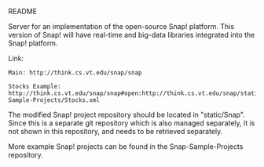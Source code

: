 README

Server for an implementation of the open-source Snap! platform. This version of Snap! will have real-time and big-data
libraries integrated into the Snap! platform.

Link:

	Main: http://think.cs.vt.edu/snap/snap

	Stocks Example: http://think.cs.vt.edu/snap/snap#open:http://think.cs.vt.edu/snap/static/Snap-Sample-Projects/Stocks.xml


The modified Snap! project repository should be located in "static/Snap".
Since this is a separate git repository which is also managed separately,
it is not shown in this repository, and needs to be retrieved separately.

More example Snap! projects can be found in the Snap-Sample-Projects repository.


